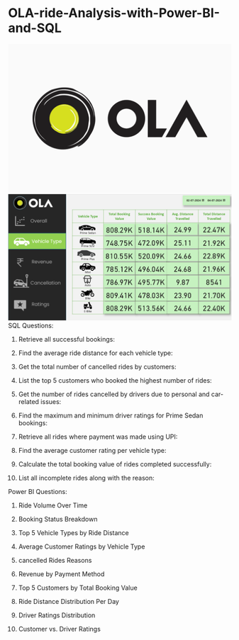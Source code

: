# OLA-ride-Analysis-with-Power-BI-and-SQL
![](https://github.com/shiv0602/OLA-ride-Analysis-with-Power-BI-and-SQL/blob/main/ola-1200x800.png)
![](https://github.com/shiv0602/OLA-ride-Analysis-with-Power-BI-and-SQL/blob/main/Screenshots/Screenshot%202025-02-04%20222237.png)
SQL Questions:

1. Retrieve all successful bookings:

2. Find the average ride distance for each vehicle type:

3. Get the total number of cancelled rides by customers:

4. List the top 5 customers who booked the highest number of rides:

5. Get the number of rides cancelled by drivers due to personal and car-related issues:

6. Find the maximum and minimum driver ratings for Prime Sedan bookings:

7. Retrieve all rides where payment was made using UPI:

8. Find the average customer rating per vehicle type:

9. Calculate the total booking value of rides completed successfully:

10. List all incomplete rides along with the reason:

Power BI Questions:

1. Ride Volume Over Time

2. Booking Status Breakdown

3. Top 5 Vehicle Types by Ride Distance

4. Average Customer Ratings by Vehicle Type

5. cancelled Rides Reasons
  
6. Revenue by Payment Method

7. Top 5 Customers by Total Booking Value

8. Ride Distance Distribution Per Day

9. Driver Ratings Distribution

10. Customer vs. Driver Ratings
